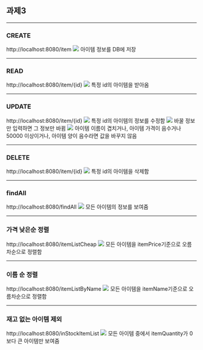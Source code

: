 <h2>과제3</h2>

---

<h3>CREATE</h3>
http://localhost:8080/item
<img src="assets/create.png">
아이템 정보를 DB에 저장

---

<h3>READ</h3>
http://localhost:8080/item/{id}
<img src="assets/read.png">
특정 id의 아이템을 받아옴

---

<h3>UPDATE</h3>
http://localhost:8080/item/{id}
<img src="assets/update.png">
특정 id의 아이템의 정보를 수정함


<img src="assets/update2.png">
바꿀 정보만 입력하면 그 정보만 바뀜


<img src="assets/updateIssue.png">
아이템 이름이 겹치거나, 아이템 가격이 음수거나 50000 이상이거나, 아이템 양이 음수라면 값을 바꾸지 않음

---

<h3>DELETE</h3>
http://localhost:8080/item/{id}
<img src="assets/delete.png">
특정 id의 아이템을 삭제함

---

<h3>findAll</h3>
http://localhost:8080/findAll
<img src="assets/findall.png">
모든 아이템의 정보를 보여줌

---

<h3>가격 낮은순 정렬</h3>
http://localhost:8080/itemListCheap
<img src="assets/cheap.png">
모든 아이템을 itemPrice기준으로 오름차순으로 정렬함

---

<h3>이름 순 정렬</h3>
http://localhost:8080/itemListByName
<img src="assets/name.png">
모든 아이템을 itemName기준으로 오름차순으로 정렬함

---

<h3>재고 없는 아이템 제외</h3>
http://localhost:8080/inStockItemList
<img src="assets/instock.png">
모든 아이템 중에서 itemQuantity가 0보다 큰 아이템만 보여줌


